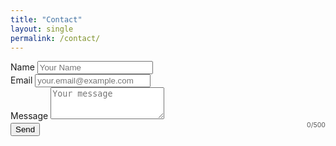 ```yaml
---
title: "Contact"
layout: single
permalink: /contact/
---
```


<form action="https://formspree.io/f/xleyqlwj" method="POST">
    <div class="form-group">
        <label for="name">Name</label>
        <input type="text" id="name" name="name" required maxlength="50" placeholder="Your Name">
    </div>
    <div class="form-group">
        <label for="email">Email</label>
        <input type="email" id="email" name="_replyto" required maxlength="100" placeholder="your.email@example.com">
    </div>
    <div class="form-group">
        <label for="message">Message</label>
        <textarea id="message" name="message" rows="3" required maxlength="500" placeholder="Your message"></textarea>
        <div id="message-count" style="text-align: right; color: #555; font-size: 0.75em;">0/500</div>
    </div>
    <div style="margin-top: -10px;">
        <button type="submit">Send</button>
    </div>
</form>

<script>
  var messageInput = document.getElementById('message');
  var messageCountElement = document.getElementById('message-count');
  var maxMessageLength = messageInput.maxLength;

  messageInput.addEventListener('input', function() {
    var messageLength = this.value.length;
    messageCountElement.textContent = messageLength + '/' + maxMessageLength;

    // Change color to red if the user is within 10% of the limit
    if (messageLength > maxMessageLength * 0.9) {
      messageCountElement.style.color = 'red';
    } else {
      messageCountElement.style.color = '#555'; // Default color
    }
  });
</script>
